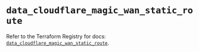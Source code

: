 # `data_cloudflare_magic_wan_static_route`

Refer to the Terraform Registry for docs: [`data_cloudflare_magic_wan_static_route`](https://registry.terraform.io/providers/cloudflare/cloudflare/5.10.0/docs/data-sources/magic_wan_static_route).

